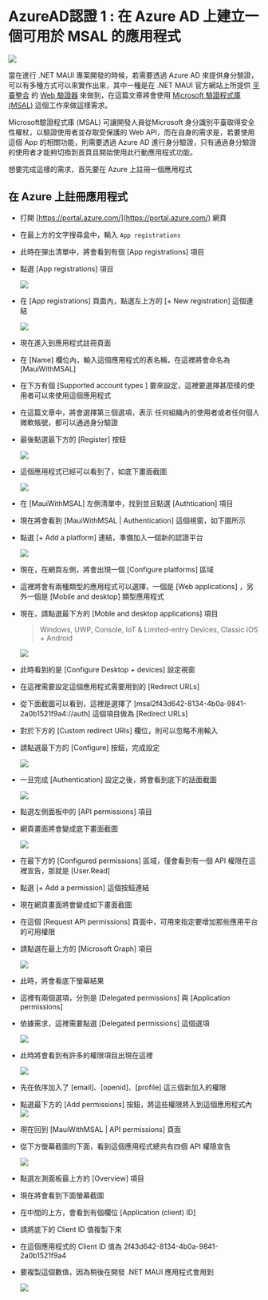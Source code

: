 # AzureAD認證 1 : 在 Azure AD 上建立一個可用於 MSAL 的應用程式

![](../Images/0MAUI/Maui9955.png)

當在進行 .NET MAUI 專案開發的時候，若需要透過 Azure AD 來提供身分驗證，可以有多種方式可以來實作出來，其中一種是在 .NET MAUI 官方網站上所提供 [平臺整合](https://learn.microsoft.com/zh-tw/dotnet/maui/platform-integration/?view=net-maui-7.0&WT.mc_id=DT-MVP-5002220) 的 [Web 驗證器](https://learn.microsoft.com/zh-tw/dotnet/maui/platform-integration/communication/authentication?view=net-maui-7.0&tabs=windows&WT.mc_id=DT-MVP-5002220) 來做到，在這篇文章將會使用 [Microsoft 驗證程式庫(MSAL)](https://learn.microsoft.com/zh-tw/azure/active-directory/develop/msal-overview?WT.mc_id=DT-MVP-5002220) 這個工作來做這樣需求。

Microsoft驗證程式庫 (MSAL) 可讓開發人員從Microsoft 身分識別平臺取得安全性權杖，以驗證使用者並存取受保護的 Web API，而在自身的需求是，若要使用這個 App 的相關功能，則需要透過 Azure AD 進行身分驗證，只有通過身分驗證的使用者才能夠切換到首頁且開始使用此行動應用程式功能。

想要完成這樣的需求，首先要在 Azure 上註冊一個應用程式

## 在 Azure 上註冊應用程式

* 打開 [https://portal.azure.com/](https://portal.azure.com/) 網頁
* 在最上方的文字搜尋盒中，輸入 `App registrations`
* 此時在彈出清單中，將會看到有個 [App registrations] 項目
* 點選 [App registrations] 項目

  ![](../Images/0MAUI/Maui9956.png)
* 在 [App registrations] 頁面內，點選左上方的 [+ New registration] 這個連結
 
  ![](../Images/0MAUI/Maui9952.png)
* 現在進入到應用程式註冊頁面
* 在 [Name] 欄位內，輸入這個應用程式的表名稱，在這裡將會命名為 [MauiWithMSAL]
* 在下方有個 [Supported account types
] 要來設定，這裡要選擇甚麼樣的使用者可以來使用這個應用程式
* 在這篇文章中，將會選擇第三個選項，表示 任何組織內的使用者或者任何個人微軟帳號，都可以通過身分驗證
* 最後點選最下方的 [Register] 按鈕

  ![](../Images/0MAUI/Maui9951.png)
* 這個應用程式已經可以看到了，如底下畫面截圖

  ![](../Images/0MAUI/Maui9950.png)
* 在 [MauiWithMSAL] 左側清單中，找到並且點選 [Authtication] 項目
* 現在將會看到 [MauiWithMSAL | Authentication] 這個視窗，如下圖所示 
* 點選 [+ Add a platform] 連結，準備加入一個新的認證平台

  ![](../Images/0MAUI/Maui9949.png)
* 現在，在網頁左側，將會出現一個 [Configure platforms] 區域
* 這裡將會有兩種類型的應用程式可以選擇，一個是 [Web applications] ，另外一個是 [Mobile and desktop] 類型應用程式
* 現在，請點選最下方的 [Moble and desktop applications] 項目

  > Windows, UWP, Console, IoT & Limited-entry Devices, Classic iOS + Android

  ![](../Images/0MAUI/Maui9948.png)
* 此時看到的是 [Configure Desktop + devices] 設定視窗
* 在這裡需要設定這個應用程式需要用到的 [Redirect URLs]
* 從下面截圖可以看到，這裡是選擇了 [msal2f43d642-8134-4b0a-9841-2a0b1521f9a4://auth] 這個項目做為 [Redirect URLs]
* 對於下方的 [Custom redirect URIs] 欄位，則可以忽略不用輸入
* 請點選最下方的 [Configure] 按鈕，完成設定
  
  ![](../Images/0MAUI/Maui9947.png)
* 一旦完成 [Authentication] 設定之後，將會看到底下的話面截圖

  ![](../Images/0MAUI/Maui9946.png)

* 點選左側面板中的 [API permissions] 項目
* 網頁畫面將會變成底下畫面截圖

  ![](../Images/0MAUI/Maui9945.png)

* 在最下方的 [Configured permissions] 區域，僅會看到有一個 API 權限在這裡宣告，那就是 [User.Read]
* 點選 [+ Add a permission] 這個按鈕連結
* 現在網頁畫面將會變成如下畫面截圖
* 在這個 [Request API permissions] 頁面中，可用來指定要增加那些應用平台的可用權限
* 請點選在最上方的 [Microsoft Graph] 項目

  ![](../Images/0MAUI/Maui9944.png)
* 此時，將會看底下螢幕結果
* 這裡有兩個選項，分別是 [Delegated permissions] 與 [Application permissions]
* 依據需求，這裡需要點選 [Delegated permissions] 這個選項

  ![](../Images/0MAUI/Maui9943.png)

* 此時將會看到有許多的權限項目出現在這裡

  ![](../Images/0MAUI/Maui9942.png)

* 先在依序加入了 [email]、[openid]、[profile] 這三個新加入的權限
* 點選最下方的 [Add permissions] 按鈕，將這些權限將入到這個應用程式內
  ![](../Images/0MAUI/Maui9941.png)

* 現在回到 [MauiWithMSAL | API permissions] 頁面
* 從下方螢幕截圖的下面，看到這個應用程式總共有四個 API 權限宣告

  ![](../Images/0MAUI/Maui9940.png)

* 點選左測面板最上方的 [Overview] 項目
* 現在將會看到下面螢幕截圖
* 在中間的上方，會看到有個欄位 [Application (client) ID]
* 請將底下的 Client ID 值複製下來
* 在這個應用程式的 Client ID 值為 2f43d642-8134-4b0a-9841-2a0b1521f9a4
* 要複製這個數值，因為稍後在開發 .NET MAUI 應用程式會用到

  ![](../Images/0MAUI/Maui9939.png)








